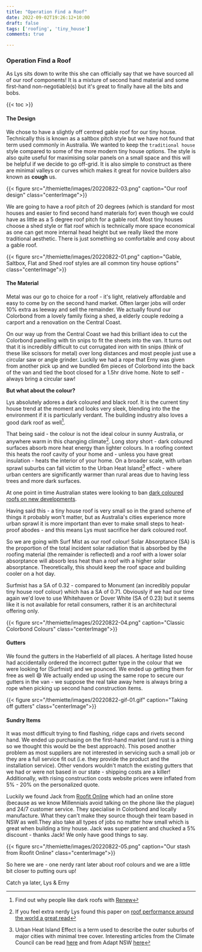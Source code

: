 ```yaml
---
title: "Operation Find a Roof"
date: 2022-09-02T19:26:12+10:00
draft: false
tags: ['roofing', 'tiny_house']
comments: true

---
```


### Operation Find a Roof

As Lys sits down to write this she can officially say that we have sourced all of our roof components! It is a mixture of second hand material and some first-hand non-negotiable(s) but it's great to finally have all the bits and bobs.  

{{< toc >}}

#### The Design
We chose to have a slightly off centred gable roof for our tiny house. Technically this is known as a saltbox pitch style but we have not found that term used commonly in Australia. We wanted to keep the `traditional house` style compared to some of the more modern tiny house options. The style is also quite useful for maximising solar panels on a small space and this will be helpful if we decide to go off-grid. It is also simple to construct as there are minimal valleys or curves which makes it great for novice builders also known as **cough** us.

{{< figure src="/themiette/images/20220822-03.png" caption="Our roof design" class="centerImage">}}

We are going to have a roof pitch of 20 degrees (which is standard for most houses and easier to find second hand materials for) even though we could have as little as a 5 degree roof pitch for a gable roof. Most tiny houses choose a shed style or flat roof which is technically more space economical as one can get more internal head height but we really liked the more traditional aesthetic. There is just something so comfortable and cosy about a gable roof.

{{< figure src="/themiette/images/20220822-01.png" caption="Gable, Saltbox, Flat and Shed roof styles are all common tiny house options" class="centerImage">}}

#### The Material
Metal was our go to choice for a roof - it's light, relatively affordable and easy to come by on the second hand market. Often larger jobs will order 10% extra as leeway and sell the remainder. We actually found our Colorbond from a lovely family fixing a shed, a elderly couple redoing a carport and a renovation on the Central Coast. 

On our way up from the Central Coast we had this brilliant idea to cut the Colorbond panelling with tin snips to fit the sheets into the van. It turns out that it is incredibly difficult to cut corrugated iron with tin snips (think of these like scissors for metal) over long distances and most people just use a circular saw or angle grinder. Luckily we had a rope that Erny was given from another pick up and we bundled 6m pieces of Colorbond into the back of the van and tied the boot closed for a 1.5hr drive home. Note to self - always bring a circular saw!

**But what about the colour?** 

Lys absolutely adores a dark coloured and black roof. It is the current tiny house trend at the moment and looks very sleek, blending into the the environment if it is particularly verdant. The building industry also loves a good dark roof as well[^1].

That being said - the colour is not the ideal colour in sunny Australia, or anywhere warm in this changing climate[^2]. Long story short - dark coloured surfaces absorb more heat energy than lighter colours. In a roofing context this heats the roof cavity of your home and - unless you have great insulation - heats the interior of your home. On a broader scale, with urban sprawl suburbs can fall victim to the Urban Heat Island[^3] effect - where urban centers are significantly warmer than rural areas due to having less trees and more dark surfaces. 

At one point in time Australian states were looking to ban [dark coloured roofs on new developments](https://www.theguardian.com/australia-news/2021/nov/17/dark-roofs-to-be-banned-in-nsw-planning-minister-says). 

Having said this - a tiny house roof is very small so in the grand scheme of things it probably won't matter, but as Australia's cities experience more urban sprawl it is more important than ever to make small steps to heat-proof abodes - and this means Lys must sacrifice her dark coloured roof. 

So we are going with Surf Mist as our roof colour! Solar Absorptance (SA) is the proportion of the total incident solar radiation that is absorbed by the roofing material (the remainder is reflected) and a roof with a lower solar absorptance will absorb less heat than a roof with a higher solar absorptance. Theoretically, this should keep the roof space and building cooler on a hot day.

Surfmist has a SA of 0.32 - compared to Monument (an incredibly popular tiny house roof colour) which has a SA of 0.71. Obviously if we had our time again we'd love to use Whitehaven or Dover White (SA of 0.23) but it seems like it is not available for retail consumers, rather it is an architectural offering only. 

{{< figure src="/themiette/images/20220822-04.png" caption="Classic Colorbond Colours" class="centerImage">}}

#### Gutters
We found the gutters in the Haberfield of all places. A heritage listed house had accidentally ordered the incorrect gutter type in the colour that we were looking for (Surfmist) and we pounced. We ended up getting them for free as well :smile: We actually ended up using the same rope to secure our gutters in the van - we suppose the real take away here is always bring a rope when picking up second hand construction items. 

{{< figure src="/themiette/images/20220822-gif-01.gif" caption="Taking off gutters" class="centerImage">}}

#### Sundry Items
It was most difficult trying to find flashing, ridge caps and rivets second hand. We ended up purchasing on the first-hand market (and rust is a thing so we thought this would be the best approach). This posed another problem as most suppliers are not interested in servicing such a small job or they are a full service fit out (i.e. they provide the product and the installation service). Other vendors wouldn't match the existing gutters that we had or were not based in our state - shipping costs are a killer! Additionally, with rising construction costs website prices were inflated from 5% - 20% on the personalized quote.

Luckily we found Jack from [Roofit Online](https://roofit.online/) which had an online store (because as we know Millennials avoid talking on the phone like the plague) and 24/7 customer service. They specialise in Colorbond and locally manufacture. What they can't make they source though their team based in NSW as well.They also take all types of jobs no matter how small which is great when building a tiny house. Jack was super patient and chucked a 5% discount - thanks Jack! We only have good things to say. 

{{< figure src="/themiette/images/20220822-05.png" caption="Our stash from Roofit Online" class="centerImage">}}



So here we are - one nerdy rant later about roof colours and we are a little bit closer to putting ours up!

Catch ya later,
Lys & Erny

[^1]: Find out why people like dark roofs with [Renew](https://renew.org.au/renew-magazine/building-materials/its-not-all-black-and-white-why-roof-colour-matters/)
[^2]: If you feel extra nerdy Lys found this paper on [roof performance around the world a great read](https://www.researchgate.net/publication/350335421_A_Study_on_the_Comparative_Review_of_Cool_Roof_Thermal_Performance_in_Various_Regions)
[^3]: Urban Heat Island Effect is a term used to describe the outer suburbs of major cities with minimal tree cover. Interesting articles from the Climate Council can be read [here](https://www.climatecouncil.org.au/urban-heat-island-effect-western-sydney/?atb=DSA01b&gclid=Cj0KCQjw9ZGYBhCEARIsAEUXITVWO2gR1W5SBWYAKvqOVPjeAbLmRn9_An42RJ-_Ia0Gw1CE25gcBpYaAmuSEALw_wcB) and from Adapt NSW [here](https://www.climatechange.environment.nsw.gov.au/urban-heat) 
